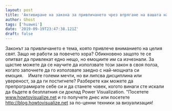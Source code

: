 ```yaml
---
layout: post
title: 'Активиране на закона за привличането чрез впрягане на вашата най-мощна емоция'
author: Ghost
tags: ['huawei']
date: '2019-09-19T23:47:38.121Z'
draft: false
---
```


Законът за привличането е тема, която привлече вниманието на целия свят. Защо не работи за повечето хора? Обикновено защото те се опитват да привлекат едно нещо, но емоциите им са изчезнали. За щастие можете да се научите да използвате този закон в своя полза, когато започнете да го използвате заедно с най-мощната си емоция.    Имате големи мечти, но ви липсва дисциплина или увереност, за да ги постигнете? Разберете как можете да препрограмирате себе си и да станете човек, когото винаги сте искали да бъдете в безплатния си доклад Power Visualization. "Посетете www.howtovisualize.net и го получете днес или посетете http://blog.howtovisualize.net за по-ценни техники за визуализация!
